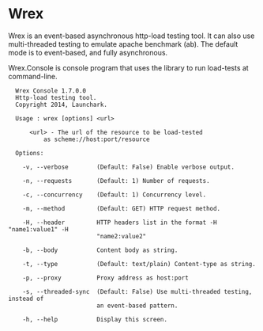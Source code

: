 Wrex
====

Wrex is an event-based asynchronous http-load testing tool. It can also use multi-threaded testing to emulate apache benchmark (ab). The default mode is to event-based, and fully asynchronous.

Wrex.Console is console program that uses the library to run load-tests at command-line.

      Wrex Console 1.7.0.0
      Http-load testing tool.
      Copyright 2014, Launchark.
      
      Usage : wrex [options] <url>
      
          <url> - The url of the resource to be load-tested
              as scheme://host:port/resource
      
      Options:
      
        -v, --verbose        (Default: False) Enable verbose output.
      
        -n, --requests       (Default: 1) Number of requests.
      
        -c, --concurrency    (Default: 1) Concurrency level.
      
        -m, --method         (Default: GET) HTTP request method.
      
        -H, --header         HTTP headers list in the format -H "name1:value1" -H
                             "name2:value2"
      
        -b, --body           Content body as string.
      
        -t, --type           (Default: text/plain) Content-type as string.
      
        -p, --proxy          Proxy address as host:port
      
        -s, --threaded-sync  (Default: False) Use multi-threaded testing, instead of
                             an event-based pattern.
      
        -h, --help           Display this screen.
